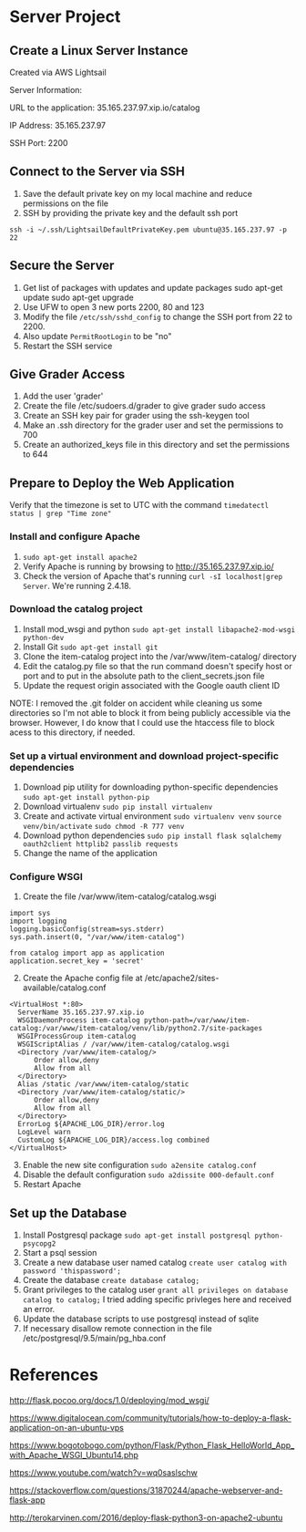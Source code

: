 # Server Project

## Create a Linux Server Instance
Created via AWS Lightsail<p>
Server Information:<p>
  URL to the application:  35.165.237.97.xip.io/catalog
  <p>IP Address: 35.165.237.97<p>
  <p>SSH Port: 2200


## Connect to the Server via SSH
1. Save the default private key on my local machine and reduce permissions on the file
2. SSH by providing the private key and the default ssh port

  `ssh -i ~/.ssh/LightsailDefaultPrivateKey.pem ubuntu@35.165.237.97 -p 22`
  

## Secure the Server
1. Get list of packages with updates and update packages
  sudo apt-get update
  sudo apt-get upgrade
2. Use UFW to open 3 new ports 2200, 80 and 123
3. Modify the file `/etc/ssh/sshd_config` to change the SSH port from 22 to 2200. 
4. Also update `PermitRootLogin` to be "no"
5. Restart the SSH service

## Give Grader Access
1. Add the user 'grader'
2. Create the file /etc/sudoers.d/grader to give grader sudo access
3. Create an SSH key pair for grader using the ssh-keygen tool
4. Make an .ssh directory for the grader user and set the permissions to 700
5. Create an authorized_keys file in this directory and set the permissions to 644

## Prepare to Deploy the Web Application
Verify that the timezone is set to UTC with the command `timedatectl status | grep "Time zone"`

### Install and configure Apache
1. `sudo apt-get install apache2`
2. Verify Apache is running by browsing to http://35.165.237.97.xip.io/
3. Check the version of Apache that's running `curl -sI localhost|grep Server`.  We're running 2.4.18.

### Download the catalog project
1. Install mod_wsgi and python `sudo apt-get install libapache2-mod-wsgi python-dev`
2. Install Git `sudo apt-get install git`
3. Clone the item-catalog project into the /var/www/item-catalog/ directory
4. Edit the catalog.py file so that the run command doesn't specify host or port and to put in the absolute path to the client_secrets.json file
5. Update the request origin associated with the Google oauth client ID
<p>NOTE:  I removed the .git folder on accident while cleaning us some directories so I'm not able to block it from being publicly accessible via the browser.  However, I do know that I could use the htaccess file to block acess to this directory, if needed.

### Set up a virtual environment and download project-specific dependencies
1. Download pip utility for downloading python-specific dependencies `sudo apt-get install python-pip`
2. Download virtualenv `sudo pip install virtualenv`
3. Create and activate virtual environment
  `sudo virtualenv venv`
  `source venv/bin/activate`
  `sudo chmod -R 777 venv`
4. Download python dependencies
  `sudo pip install flask sqlalchemy oauth2client httplib2 passlib requests`
5. Change the name of the application
  
### Configure WSGI
1.  Create the file /var/www/item-catalog/catalog.wsgi
  ```
  import sys
  import logging
  logging.basicConfig(stream=sys.stderr)
  sys.path.insert(0, "/var/www/item-catalog")

  from catalog import app as application
  application.secret_key = 'secret'
  ```
2. Create the Apache config file at /etc/apache2/sites-available/catalog.conf
  ```
  <VirtualHost *:80>
    ServerName 35.165.237.97.xip.io
    WSGIDaemonProcess item-catalog python-path=/var/www/item-catalog:/var/www/item-catalog/venv/lib/python2.7/site-packages
    WSGIProcessGroup item-catalog
    WSGIScriptAlias / /var/www/item-catalog/catalog.wsgi
    <Directory /var/www/item-catalog/>
        Order allow,deny
        Allow from all
    </Directory>
    Alias /static /var/www/item-catalog/static
    <Directory /var/www/item-catalog/static/>
        Order allow,deny
        Allow from all
    </Directory>
    ErrorLog ${APACHE_LOG_DIR}/error.log
    LogLevel warn
    CustomLog ${APACHE_LOG_DIR}/access.log combined
</VirtualHost>
  ```
3. Enable the new site configuration `sudo a2ensite catalog.conf`
4. Disable the default configuration `sudo a2dissite 000-default.conf`
5. Restart Apache


## Set up the Database
1. Install Postgresql package `sudo apt-get install postgresql python-psycopg2`
2. Start a psql session
3. Create a new database user named catalog `create user catalog with password 'thispassword';`
4. Create the database `create database catalog;`
5. Grant privileges to the catalog user `grant all privileges on database catalog to catalog;` I tried adding specific privleges here and received an error.
6. Update the database scripts to use postgresql instead of sqlite
7. If necessary disallow remote connection in the file /etc/postgresql/9.5/main/pg_hba.conf


# References
http://flask.pocoo.org/docs/1.0/deploying/mod_wsgi/<p>
https://www.digitalocean.com/community/tutorials/how-to-deploy-a-flask-application-on-an-ubuntu-vps<p>
https://www.bogotobogo.com/python/Flask/Python_Flask_HelloWorld_App_with_Apache_WSGI_Ubuntu14.php<p>
https://www.youtube.com/watch?v=wq0saslschw<p>
https://stackoverflow.com/questions/31870244/apache-webserver-and-flask-app<p>
http://terokarvinen.com/2016/deploy-flask-python3-on-apache2-ubuntu<p>
